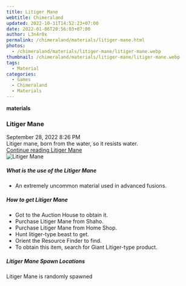 ```yaml
---
title: Litiger Mane
webtitle: Chimeraland
updated: 2022-10-31T14:52:23+07:00
date: 2022-01-06T20:56:03+07:00
author: L3n4r0x
permalink: /chimeraland/materials/litiger-mane.html
photos:
  - /chimeraland/materials/litiger-mane/litiger-mane.webp
thumbnail: /chimeraland/materials/litiger-mane/litiger-mane.webp
tags:
  - Material
categories:
  - Games
  - Chimeraland
  - Materials
---
```


<section id="bootstrap-wrapper"><link rel="stylesheet" href="https://cdn.statically.io/gh/dimaslanjaka/Web-Manajemen/40ac3225/css/bootstrap-4.5-wrapper.css"/><div class="row g-0 border rounded overflow-hidden flex-md-row mb-4 shadow-sm position-relative"><div class="col p-4 d-flex flex-column position-static"><strong class="d-inline-block mb-2 text-success">materials</strong><h3 class="mb-0">Litiger Mane</h3><div class="mb-1 text-muted">September 28, 2022 8:26 PM</div><div class="mb-2 border p-1">Litiger mane, born from the water, so it resists water.</div><a href="#" class="stretched-link d-none">Continue reading Litiger Mane</a></div><div class="col-auto d-none d-lg-block"><img src="/chimeraland/materials/litiger-mane/litiger-mane.webp" alt="Litiger Mane"/></div></div><div class="row"><div class="col-lg-6 col-12 mb-2"><div class="card"><div class="card-body"><h5 class="card-title">What is the use of the Litiger Mane</h5><div class="card-text"><ul><li>An extremely uncommon material used in advanced fusions.</li></ul></div></div></div></div><div class="col-lg-6 col-12 mb-2"><div class="card"><div class="card-body"><h5 class="card-title">How to get Litiger Mane</h5><div class="card-text"><ul><li>Got to the Auction House to obtain it.</li><li>Purchase Litiger Mane from Shaho.</li><li>Purchase Litiger Mane from Home Shop.</li><li>Hunt litiger-type beast to get.</li><li>Orient the Resource Finder to find.</li><li>To obtain this item, search for Giant Litiger-type product.</li></ul></div></div></div></div><div class="col-12 mb-2"><h5>Litiger Mane Spawn Locations</h5><p>Litiger Mane is randomly spawned</p></div></div></section>
